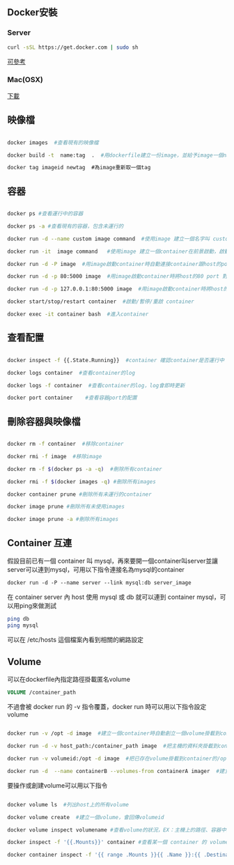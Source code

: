 ## Docker安裝

### Server

``` sh
curl -sSL https://get.docker.com | sudo sh
```

[可參考](http://rancher.com/docs/rancher/v1.6/en/hosts/#supported-docker-versions)

### Mac(OSX)

[下載](https://store.docker.com/editions/community/docker-ce-desktop-mac)


## 映像檔

```sh

docker images  #查看現有的映像檔

docker build -t  name:tag  .  #用dockerfile建立一份image，並給予image一個name與tag

docker tag imageid newtag  #為image重新取一個tag

```

## 容器

```sh

docker ps #查看運行中的容器

docker ps -a #查看現有的容器，包含未運行的

docker run -d --name custom image command  #使用image 建立一個名字叫 custom 的container在背景啟動，啟動時執行command

docker run -it  image command   #使用image 建立一個container在前景啟動，啟動時執行command

docker run -d -P image  #用image啟動container時自動連接container跟host的port EX：自動分配host上的 3000 port 對應container的 5000port

docker run -d -p 80:5000 image  #用image啟動container時將host的80 port 對應到container的5000 port

docker run -d -p 127.0.0.1:80:5000 image  #用image啟動container時將host的127.0.0.1:80 port 對應到container的5000 port

docker start/stop/restart container  #啟動/暫停/重啟 container

docker exec -it container bash  #進入container

```

## 查看配置

```sh

docker inspect -f {{.State.Running}}  #container 確認container是否運行中

docker logs container  #查看container的log

docker logs -f container  #查看container的log，log會即時更新

docker port container	 #查看容器port的配置

```

## 刪除容器與映像檔

```sh

docker rm -f container  #移除container

docker rmi -f image  #移除image

docker rm -f $(docker ps -a -q)  #刪除所有container

docker rmi -f $(docker images -q) #刪除所有images

docker container prune #刪除所有未運行的container

docker image prune #刪除所有未使用images

docker image prune -a #刪除所有images

```

## Container 互連

假設目前已有一個 container 叫 mysql，再來要開一個container叫server並讓server可以連到mysql，可用以下指令連接名為mysql的container

```sh
docker run -d -P --name server --link mysql:db server_image 
```

在 container server 內 host 使用 mysql 或 db 就可以連到 container mysql，可以用ping來做測試

```sh
ping db
ping mysql
```

可以在 /etc/hosts 這個檔案內看到相關的網路設定

## Volume

可以在dockerfile內指定路徑掛載匿名volume

```dockerfile
VOLUME /container_path
```

不過會被 docker run 的 -v 指令覆蓋，docker run 時可以用以下指令設定volume

```sh

docker run -v /opt -d image  #建立一個container時自動創立一個volume掛載到container的/opt路徑下

docker run -d -v host_path:/container_path image  #把主機的資料夾掛載到container中，讓container存入該資料夾的檔案可在主機上讀取

docker run -v volumeid:/opt -d image  #把已存在volume掛載到container的/opt路徑下，以後若移除這個container，還是可以透過把volume掛在新的container下volume中原有的檔案

docker run -d  --name containerB --volumes-from containerA imager  #建立一個 containerB 並使用 containerA 的 volume

```

要操作或創建volume可以用以下指令

```sh

docker volume ls  #列出host上的所有volume

docker volume create  #建立一個volume，會回傳volumeid

docker volume inspect volumename #查看volume的狀況，EX：主機上的路徑、容器中的路徑

docker inspect -f '{{.Mounts}}' container #查看某一個 container 的 volume 狀況

docker container inspect -f '{{ range .Mounts }}{{ .Name }}:{{ .Destination }} {{ end }}' container #查看某一個 container 的 volume 狀況

```



